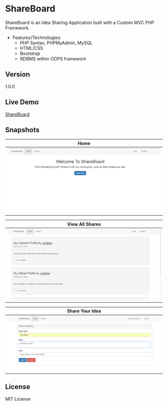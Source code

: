 # ShareBoard

ShareBoard is an Idea Sharing Application built with a Custom MVC PHP Framework.

* Features/Technologies: 
  * PHP Syntax, PHPMyAdmin, MySQL
  * HTML/CSS
  * Bootstrap
  * RDBMS within OOPS framework
  

## Version
1.0.0

## Live Demo
 [ShareBoard](http://jyotsna-singh-com.stackstaging.com/projects/php/ShareBoard/)

## Snapshots
  
 **Home** | 
--- |
 ![alt text](https://github.com/Jyotsna-Singh/PHP-CustomMVC-ShareBoard/blob/master/img/home.PNG)   |
 
 **View All Shares** | 
--- |
 ![alt text](https://github.com/Jyotsna-Singh/PHP-CustomMVC-ShareBoard/blob/master/img/shares.PNG)   |
  
 **Share Your Idea** | 
--- |
 ![alt text](https://github.com/Jyotsna-Singh/PHP-CustomMVC-ShareBoard/blob/master/img/share.PNG)   |
  

## License
MIT License
